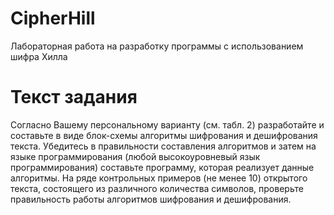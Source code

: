 CipherHill
====
Лабораторная работа на разработку программы с использованием шифра Хилла

Текст задания
====
Согласно Вашему персональному варианту (см. табл. 2) разработайте и 
составьте в виде блок-схемы алгоритмы шифрования и дешифрования текста. 
Убедитесь в правильности составления алгоритмов и затем на языке 
программирования (любой высокоуровневый язык программирования) составьте 
программу, которая реализует данные алгоритмы.
На ряде контрольных примеров (не менее 10) открытого текста, состоящего 
из различного количества символов, проверьте правильность работы алгоритмов 
шифрования и дешифрования.
